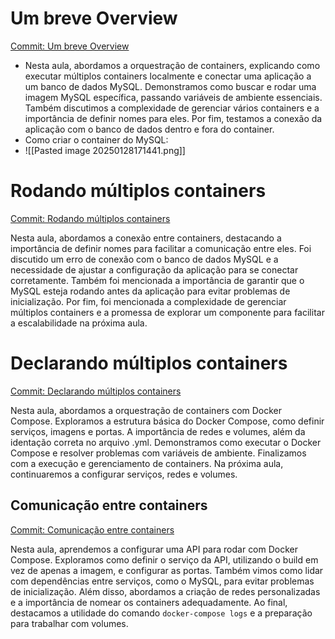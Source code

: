 # Um breve Overview

[Commit: Um breve Overview](https://github.com/rocketseat-education/devops-docker-containers/commit/f09438a1e6dfa9cd2f669c86fa511ffa45e1cd2d)

- Nesta aula, abordamos a orquestração de containers, explicando como executar múltiplos containers localmente e conectar uma aplicação a um banco de dados MySQL. Demonstramos como buscar e rodar uma imagem MySQL específica, passando variáveis de ambiente essenciais. Também discutimos a complexidade de gerenciar vários containers e a importância de definir nomes para eles. Por fim, testamos a conexão da aplicação com o banco de dados dentro e fora do container.
- Como criar o container do MySQL:
- ![[Pasted image 20250128171441.png]]

# Rodando múltiplos containers

[Commit: Rodando múltiplos containers](https://github.com/rocketseat-education/devops-docker-containers/commit/e8c4800d6656d2a8a976a25299882886377517f4)

Nesta aula, abordamos a conexão entre containers, destacando a importância de definir nomes para facilitar a comunicação entre eles. Foi discutido um erro de conexão com o banco de dados MySQL e a necessidade de ajustar a configuração da aplicação para se conectar corretamente. Também foi mencionada a importância de garantir que o MySQL esteja rodando antes da aplicação para evitar problemas de inicialização. Por fim, foi mencionada a complexidade de gerenciar múltiplos containers e a promessa de explorar um componente para facilitar a escalabilidade na próxima aula.

# Declarando múltiplos containers

[Commit: Declarando múltiplos containers](https://github.com/rocketseat-education/devops-docker-containers/commit/6529311b0ec28cddbd2bda8314df5796a144fac5)

Nesta aula, abordamos a orquestração de containers com Docker Compose. Exploramos a estrutura básica do Docker Compose, como definir serviços, imagens e portas. A importância de redes e volumes, além da identação correta no arquivo .yml. Demonstramos como executar o Docker Compose e resolver problemas com variáveis de ambiente. Finalizamos com a execução e gerenciamento de containers. Na próxima aula, continuaremos a configurar serviços, redes e volumes.
## Comunicação entre containers

[Commit: Comunicação entre containers](https://github.com/rocketseat-education/devops-docker-containers/commit/a284ab8b9564f034123c746531bee345c95fac97)

Nesta aula, aprendemos a configurar uma API para rodar com Docker Compose. Exploramos como definir o serviço da API, utilizando o build em vez de apenas a imagem, e configurar as portas. Também vimos como lidar com dependências entre serviços, como o MySQL, para evitar problemas de inicialização. Além disso, abordamos a criação de redes personalizadas e a importância de nomear os containers adequadamente. Ao final, destacamos a utilidade do comando `docker-compose logs` e a preparação para trabalhar com volumes.
